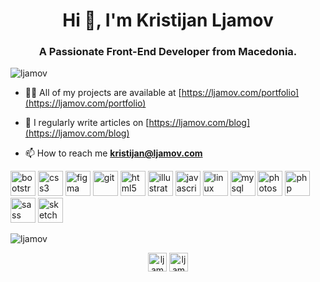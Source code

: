<h1 align="center">Hi 👋, I'm Kristijan Ljamov</h1>
<h3 align="center">A Passionate Front-End Developer from Macedonia.</h3>

<p align="left"> <img src="https://komarev.com/ghpvc/?username=ljamov" alt="ljamov" /> </p>

- 👨‍💻 All of my projects are available at [https://ljamov.com/portfolio](https://ljamov.com/portfolio)

- 📝 I regularly write articles on [https://ljamov.com/blog](https://ljamov.com/blog)

- 📫 How to reach me **kristijan@ljamov.com**

<p align="left"><img src="https://devicons.github.io/devicon/devicon.git/icons/bootstrap/bootstrap-plain.svg" alt="bootstrap" width="40" height="40"/> <img src="https://devicons.github.io/devicon/devicon.git/icons/css3/css3-original-wordmark.svg" alt="css3" width="40" height="40"/> <img src="https://www.vectorlogo.zone/logos/figma/figma-icon.svg" alt="figma" width="40" height="40"/> <img src="https://www.vectorlogo.zone/logos/git-scm/git-scm-icon.svg" alt="git" width="40" height="40"/> <img src="https://devicons.github.io/devicon/devicon.git/icons/html5/html5-original-wordmark.svg" alt="html5" width="40" height="40"/> <img src="https://www.vectorlogo.zone/logos/adobe_illustrator/adobe_illustrator-icon.svg" alt="illustrator" width="40" height="40"/> <img src="https://devicons.github.io/devicon/devicon.git/icons/javascript/javascript-original.svg" alt="javascript" width="40" height="40"/> <img src="https://devicons.github.io/devicon/devicon.git/icons/linux/linux-original.svg" alt="linux" width="40" height="40"/> <img src="https://devicons.github.io/devicon/devicon.git/icons/mysql/mysql-original-wordmark.svg" alt="mysql" width="40" height="40"/> <img src="https://devicons.github.io/devicon/devicon.git/icons/photoshop/photoshop-plain.svg" alt="photoshop" width="40" height="40"/> <img src="https://devicons.github.io/devicon/devicon.git/icons/php/php-original.svg" alt="php" width="40" height="40"/> <img src="https://devicons.github.io/devicon/devicon.git/icons/sass/sass-original.svg" alt="sass" width="40" height="40"/> <img src="https://www.vectorlogo.zone/logos/sketchapp/sketchapp-icon.svg" alt="sketch" width="40" height="40"/></p>

<p><img align="center" src="https://github-readme-stats.vercel.app/api/top-langs/?username=ljamov&layout=compact&hide=html" alt="ljamov" /></p>

<p align="center">
<a href="https://linkedin.com/in/ljamov" target="blank"><img align="center" src="https://cdn.jsdelivr.net/npm/simple-icons@3.0.1/icons/linkedin.svg" alt="ljamov" height="30" width="30" /></a>
<a href="https://fb.com/ljamov" target="blank"><img align="center" src="https://cdn.jsdelivr.net/npm/simple-icons@3.0.1/icons/facebook.svg" alt="ljamov" height="30" width="30" /></a>
</p>